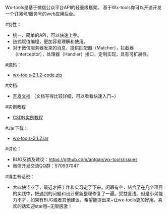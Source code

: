 Wx-tools是基于微信公众平台API的轻量级框架。
基于Wx-tools你可以开速开发一个订阅号/服务号的web应用后台。

#特性：
* 统一、简单的API，可以快速上手。
* 链式赋值编程，更加容易理解和使用。
* 对于微信服务器发来的消息，提供匹配器（Matcher），拦截器（interceptor），处理器（Handler）接口，定制实现，具有可扩展性。

#源码：
* [wx-tools-2.1.2-code.zip](https://github.com/antgan/wx-tools/archive/master.zip)

#文档:
* [开发文档](https://antgan.gitbooks.io/wx-tools/content) （文档写得比较详细，可以看看快速入门~）
 
#实例教程
* [CSDN实例教程](http://blog.csdn.net/antgan/article/details/51717424)
 
#Jar下载：
* [wx-tools-2.1.2.jar](https://github.com/antgan/wx-tools/raw/master/lib/wx-tools-2.1.2.jar)

#讨论：
* BUG反馈及建议：https://github.com/antgan/wx-tools/issues
* 微信开发交流QQ群：570937047

#博主有话说：
* 大四快毕业了，最近才把工作和实习定了下来。闲暇有空，结合了在几个项目的实践中，把遇到的问题和设计重新整理修复了一遍。受益匪浅。但是小弟能力不才，如果有BUG或者其他建议，希望能提出来~让wx-tools更加好用。喜欢的话欢迎star哦~无限感激！
